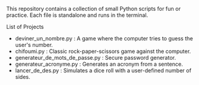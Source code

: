 This repository contains a collection of small Python scripts for fun or practice. Each file is standalone and runs in the terminal.

List of Projects

- deviner_un_nombre.py :	A game where the computer tries to guess the user's number.
- chifoumi.py :	Classic rock-paper-scissors game against the computer.
- generateur_de_mots_de_passe.py :	Secure password generator.
- generateur_acronyme.py :	Generates an acronym from a sentence.
- lancer_de_des.py :	Simulates a dice roll with a user-defined number of sides.
